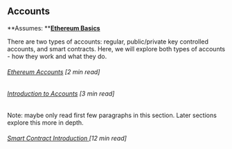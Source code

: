## Accounts

**Assumes: **[**Ethereum Basics**](/ethereum-basics.md)

There are two types of accounts: regular, public/private key controlled accounts, and smart contracts. Here, we will explore both types of accounts - how they work and what they do. 

###### [Ethereum Accounts](https://github.com/ethereum/wiki/wiki/White-Paper#ethereum-accounts) \[2 min read\]

###### [Introduction to Accounts](http://hudsonjameson.com/2017-06-27-accounts-transactions-gas-ethereum/) \[3 min read\]

Note: maybe only read first few paragraphs in this section. Later sections explore this more in depth. 

###### [Smart Contract Introduction ](https://blockgeeks.com/guides/smart-contracts/)\[12 min read\]



